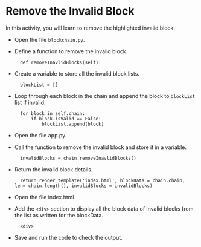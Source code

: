 Remove the Invalid Block
=====================


In this activity, you will learn to remove the highlighted invalid block.


* Open the file `blockchain.py`.
* Define a function to remove the invalid block.


	    def removeInavlidBlocks(self):


* Create a variable to store all the invalid block lists.

	    blockList = []


* Loop through each block in the chain and append the block to `blockList` list if invalid.

        for block in self.chain:
            if block.isValid == False:          
                blockList.append(block)


* Open the file app.py.


* Call the function to remove the invalid block and store it in a variable.
	
        invalidBlocks = chain.removeInavlidBlocks()


* Return the invalid block details.

	    return render_template('index.html', blockData = chain.chain, len= chain.length(), invalidBlocks = invalidBlocks)




* Open the file index.html.
* Add the `<div>` section to display all the block data of invalid blocks from the list as written for the blockData.

        <div>

* Save and run the code to check the output.
